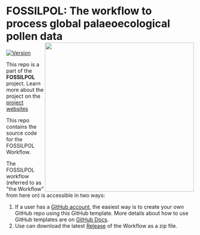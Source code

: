 # FOSSILPOL: The workflow to process global palaeoecological pollen data<img src="https://hope-uib-bio.github.io/FOSSILPOL-website/figures/fossilpol_logo.png" align="right" width="400" />

[![Version](https://img.shields.io/github/v/release/HOPE-UIB-BIO/FOSSILPOL-workflow?label=Version&logo=github)](https://github.com/HOPE-UIB-BIO/FOSSILPOL-workflow/releases)

This repo is a part of the **FOSSILPOL** project. Learn more about the
project on the [project websites](https://hope-uib-bio.github.io/FOSSILPOL-website/)

This repo contains the source code for the FOSSILPOL Workflow.

The FOSSILPOL workflow (referred to as "the Workflow" from here on) is
accessible in two ways:

1. If a user has a [GitHub account](https://github.com/), the easiest way is to create your own GitHub repo using this GitHub template. More details about how to use GitHub templates are on [GitHub Docs](https://docs.github.com/en/repositories/creating-and-managing-repositories/creating-a-repository-from-a-template).
2. Use can download the latest [Release](https://github.com/HOPE-UIB-BIO/FOSSILPOL-workflow/releases) of the Workflow as a zip file.
